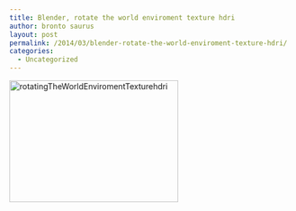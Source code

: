 ```yaml
---
title: Blender, rotate the world enviroment texture hdri
author: bronto saurus
layout: post
permalink: /2014/03/blender-rotate-the-world-enviroment-texture-hdri/
categories:
  - Uncategorized
---
```

[<img src="http://brontosaurusrex.mooo.com/wp-content/uploads/2014/03/rotatingTheWorldEnviromentTexturehdri-300x216.png" alt="rotatingTheWorldEnviromentTexturehdri" width="300" height="216" class="alignleft size-medium wp-image-2999" />][1]

 [1]: http://brontosaurusrex.mooo.com/wp-content/uploads/2014/03/rotatingTheWorldEnviromentTexturehdri.png
